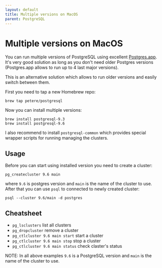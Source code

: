 ```yaml
---
layout: default
title: Multiple versions on MacOS
parent: PostgreSQL
---
```


# Multiple versions on MacOS

You can run multiple versions of PostgreSQL using excellent [Postgres.app](https://postgresapp.com). It's very good solution as long as you don't need older Postgres versions (Postgres.app allows to run up to 4 last major versions).

This is an alternative solution which allows to run older versions and easily switch between them.

First you need to tap a new Homebrew repo:

```
brew tap petere/postgresql
```

Now you can install multiple versions:

```
brew install postgresql-9.3
brew install postgresql-9.6
```

I also recommend to install `postgresql-common` which provides special wrapper scripts for running managing the clusters.

## Usage

Before you can start using installed version you need to create a cluster:

```
pg_createcluster 9.6 main
```

where `9.6` is postgres version and `main` is the name of the cluster to use. After that you can use `psql` to connected to newly created cluster:

```
psql --cluster 9.6/main -d postgres
```

## Cheatsheet

- `pg_lsclusters` list all clusters
- `pg_dropcluster` remove a cluster
- `pg_ctlcluster 9.6 main start` start a cluster
- `pg_ctlcluster 9.6 main stop` stop a cluster
- `pg_ctlcluster 9.6 main status` check claster's status

NOTE: In all above examples `9.6` is a PostgreSQL version and `main` is the name of the cluster to use.
